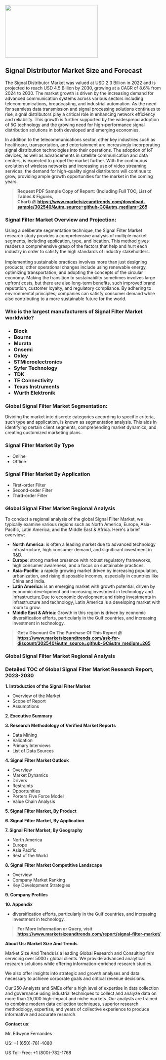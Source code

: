<p><img class="alignnone size-medium wp-image-20088" src="https://ffe5etoiles.com/wp-content/uploads/2024/12/MST1-300x171.png" alt="" width="300" height="171" /></p><h2>Signal Distributor Market Size and Forecast</h2><p>The Signal Distributor Market was valued at USD 2.3 Billion in 2022 and is projected to reach USD 4.5 Billion by 2030, growing at a CAGR of 8.6% from 2024 to 2030. The market growth is driven by the increasing demand for advanced communication systems across various sectors including telecommunications, broadcasting, and industrial automation. As the need for seamless data transmission and signal processing solutions continues to rise, signal distributors play a critical role in enhancing network efficiency and reliability. This growth is further supported by the widespread adoption of 5G technology and the growing need for high-performance signal distribution solutions in both developed and emerging economies.</p><p>In addition to the telecommunications sector, other key industries such as healthcare, transportation, and entertainment are increasingly incorporating signal distribution technologies into their operations. The adoption of IoT devices, as well as advancements in satellite communication and data centers, is expected to propel the market further. With the continuous evolution of wireless networks and increasing use of video streaming services, the demand for high-quality signal distributors will continue to grow, providing ample growth opportunities for the market in the coming years.</p></p><blockquote id="" class=""><strong>Request PDF Sample Copy of Report: (Including Full TOC, List of Tables &amp; Figures, Chart)&nbsp;@&nbsp;<strong><a href="https://www.marketsizeandtrends.com/download-sample/302540/&utm_source=github-GC&utm_medium=265" target="_blank">https://www.marketsizeandtrends.com/download-sample/302540/&utm_source=github-GC&utm_medium=265</a></strong></strong></blockquote><h3 id="" class="">Signal Filter Market&nbsp;Overview and Projection:</h3><p id="" class="">Using a deliberate segmentation technique, the Signal Filter Market research study provides a comprehensive analysis of multiple market segments, including application, type, and location. This method gives readers a comprehensive grasp of the factors that help and hurt each industry in order to satisfy the high standards of industry stakeholders. <br /> <br />Implementing sustainable practices involves more than just designing products; other operational changes include using renewable energy, optimizing transportation, and adopting the concepts of the circular economy. Making the transition to sustainability sometimes involves large upfront costs, but there are also long-term benefits, such improved brand reputation, customer loyalty, and regulatory compliance. By adhering to environmental principles, companies can satisfy consumer demand while also contributing to a more sustainable future for the world.</p><h3 id="" class="">Who is the largest manufacturers of&nbsp;Signal Filter Market worldwide?</h3><h3 class=""><p><ul><li>Block </li><li> Bourns </li><li> Murata </li><li> Onsemi </li><li> Oxley </li><li> STMicroelectronics </li><li> Syfer Technology </li><li> TDK </li><li> TE Connectivity </li><li> Texas Instruments </li><li> Wurth Elektronik</li></ul></p></h3><h3 id="" class="">Global&nbsp;Signal Filter Market Segmentation:</h3><p id="" class="">Dividing the market into discrete categories according to specific criteria, such type and application, is known as segmentation analysis. This aids in identifying certain client segments, comprehending market dynamics, and creating customized marketing plans.</p><h3 id="" class="">Signal Filter Market&nbsp;By Type</h3><p><p><ul><li>Online</li><li> Offline</p></li></ul></p></p><h3 id="" class="">Signal Filter Market&nbsp;By Application</h3><p class=""><p><ul><li>First-order Filter</li><li> Second-order Filter</li><li> Third-order Filter</li></ul></p></p><h3 id="" class="">Global Signal Filter Market Regional Analysis</h3><p id="" class="">To conduct a regional analysis of the global Signal Filter Market, we typically examine various regions such as North America, Europe, Asia-Pacific, Latin America, and the Middle East &amp; Africa. Here's a brief overview:</p><ul><li><strong>North America</strong>: is often a leading market due to advanced technology infrastructure, high consumer demand, and significant investment in R&amp;D.</li><li><strong>Europe</strong>: strong market presence with robust regulatory frameworks, high consumer awareness, and a focus on sustainable practices.</li><li><strong>Asia-Pacific</strong>: a rapidly growing market driven by increasing population, urbanization, and rising disposable incomes, especially in countries like China and India.</li><li><strong>Latin America</strong>: is an emerging market with growth potential, driven by economic development and increasing investment in technology and infrastructure.Due to economic development and rising investments in infrastructure and technology, Latin America is a developing market with room to grow.</li><li><strong>Middle East &amp; Africa</strong>: Growth in this region is driven by economic diversification efforts, particularly in the Gulf countries, and increasing investment in technology.</li></ul><blockquote id="" class=""><strong>Get a Discount On The Purchase Of This Report @ <strong><a href="https://www.marketsizeandtrends.com/ask-for-discount/302540/&utm_source=github-GC&utm_medium=265" target="_blank">https://www.marketsizeandtrends.com/ask-for-discount/302540/&utm_source=github-GC&utm_medium=265</a></strong></strong></blockquote><h3 id="" class="">Global Signal Filter Market Regional Analysis</h3><h3 id="" class="">Detailed TOC of Global Signal Filter Market Research Report, 2023-2030</h3><p id="" class=""><strong>1. Introduction of the Signal Filter Market</strong></p><ul><li>Overview of the Market</li><li>Scope of Report</li><li>Assumptions</li></ul><p id="" class=""><strong>2. Executive Summary</strong></p><p id="" class=""><strong>3. Research Methodology of Verified Market Reports</strong></p><ul><li>Data Mining</li><li>Validation</li><li>Primary Interviews</li><li>List of Data Sources</li></ul><p id="" class=""><strong>4. Signal Filter Market Outlook</strong></p><ul><li>Overview</li><li>Market Dynamics</li><li>Drivers</li><li>Restraints</li><li>Opportunities</li><li>Porters Five Force Model</li><li>Value Chain Analysis</li></ul><p id="" class=""><strong>5. Signal Filter Market, By Product</strong></p><p id="" class=""><strong>6. Signal Filter Market, By Application</strong></p><p id="" class=""><strong>7. Signal Filter Market, By Geography</strong></p><ul><li>North America</li><li>Europe</li><li>Asia Pacific</li><li>Rest of the World</li></ul><p id="" class=""><strong>8. Signal Filter Market Competitive Landscape</strong></p><ul><li>Overview</li><li>Company Market Ranking</li><li>Key Development Strategies</li></ul><p id="" class=""><strong>9. Company Profiles</strong></p><p id="" class=""><strong>10. Appendix</strong></p><ul><li>diversification efforts, particularly in the Gulf countries, and increasing investment in technology.</li></ul><blockquote id="" class=""><strong>For More Information or Query, visit <strong><strong><a href="https://www.marketsizeandtrends.com/report/signal-filter-market/" target="_blank">https://www.marketsizeandtrends.com/report/signal-filter-market/</a></strong></strong></strong></blockquote><p id="" class=""><strong>About Us: Market Size And Trends</strong></p><p id="" class="">Market Size And Trends is a leading Global Research and Consulting firm servicing over 5000+ global clients. We provide advanced analytical research solutions while offering information-enriched research studies.</p><p id="" class="">We also offer insights into strategic and growth analyses and data necessary to achieve corporate goals and critical revenue decisions.</p><p id="" class="">Our 250 Analysts and SMEs offer a high level of expertise in data collection and governance using industrial techniques to collect and analyze data on more than 25,000 high-impact and niche markets. Our analysts are trained to combine modern data collection techniques, superior research methodology, expertise, and years of collective experience to produce informative and accurate research.</p><p id="" class=""><strong>Contact us:</strong></p><p id="" class="">Mr. Edwyne Fernandes</p><p id="" class="">US: +1 (650)-781-4080</p><p id="" class="">US Toll-Free: +1 (800)-782-1768</p>
